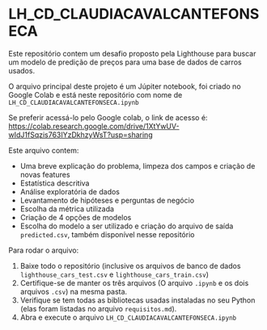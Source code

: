 # LH_CD_CLAUDIACAVALCANTEFONSECA
Este repositório contem um desafio proposto pela Lighthouse para buscar um modelo de predição de preços para uma base de dados de carros usados.

O arquivo principal deste projeto é um Júpiter notebook, foi criado no Google Colab e está neste repositório com  nome de `LH_CD_CLAUDIACAVALCANTEFONSECA.ipynb`

Se preferir acessá-lo pelo Google colab, o link de acesso é:
https://colab.research.google.com/drive/1XtYwUV-wIdJ1fSqzis763IYzDkhzyWsT?usp=sharing

Este arquivo contem:
* Uma breve explicação do problema, limpeza dos campos e criação de novas features
* Estatística descritiva
* Análise exploratória de dados
* Levantamento de hipóteses e perguntas de negócio
* Escolha da métrica utilizada
* Criação de 4 opções de modelos
* Escolha do modelo a ser utilizado e criação do arquivo de saída `predicted.csv`, também disponível nesse repositório

Para rodar o arquivo: 
1. Baixe todo o repositório (inclusive os arquivos de banco de dados `lighthouse_cars_test.csv` e `lighthouse_cars_train.csv`)
2. Certifique-se de manter os três arquivos (O arquivo `.ipynb` e os dois arquivos `.csv`) na mesma pasta.
3. Verifique se tem todas as bibliotecas usadas instaladas no seu Python (elas foram listadas no arquivo `requisitos.md`).
4. Abra e execute o arquivo `LH_CD_CLAUDIACAVALCANTEFONSECA.ipynb`
